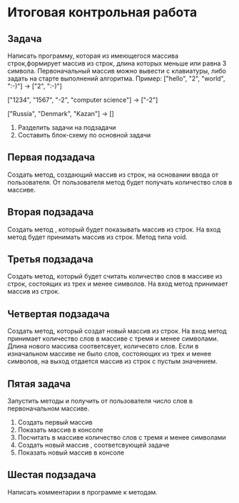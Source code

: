 # Итоговая контрольная работа

## Задача 
 Написать программу, которая из имеющегося массива строк,формирует массив из строк, длина которых меньше или равна 3 символа. Первоначальный массив можно вывести с клавиатуры, либо задать на старте выполнений алгоритма.
 Пример:
 ["hello", "2", "world", ":-)"] -> ["2", ":-)"]

["1234", "1567", "-2", "computer science"] -> ["-2"]

["Russia", "Denmark", "Kazan"] -> []


1. Разделить задачи на подзадачи
2. Составить блок-схему по основной задачи

## Первая подзадача
Создать метод, создающий массив из строк, на основании ввода от пользователя. От пользователя метод будет получать количество слов в массиве.
## Вторая подзадача

Создать метод , который будет показывать массив из строк. На вход метод будет принимать массив из строк. Метод типа void. 

## Третья подзадача 

Создать метод, который будет считать количество слов в массиве из строк, состоящих из трех и менее символов. На вход метод принимает массив из строк.

## Четвертая подзадача 
Создать метод, который создат новый массив из строк. На вход метод принимает количество слов в массиве с тремя и менее символами. Длина нового массива соответсвует, количесвто слов. Если в изначальном массиве не было слов, состояющих  из трех и менее символов, на выход отдается массив из строк с пустым значением.

## Пятая задача  

Запустить методы и получить от пользователя число слов в первоначальном массиве.
1. Создать первый массив
2. Показать массив в консоле
3. Посчитать в массиве количество слов с тремя и менее символами
4. Создать новый массив , соответсвующей задаче
5. Показать новый массив в консоле

## Шестая подзадача

Написать комментарии в программе к методам.

